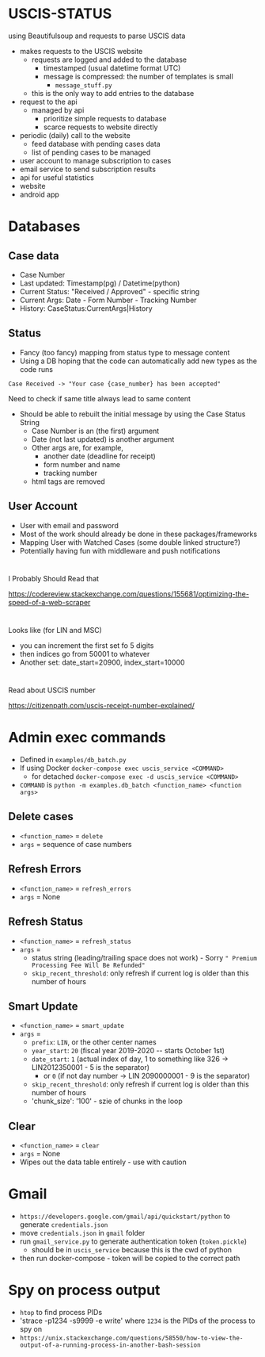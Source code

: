 # USCIS-STATUS

using Beautifulsoup and requests to parse USCIS data

- makes requests to the USCIS website
    - requests are logged and added to the database
        - timestamped (usual datetime format UTC)
        - message is compressed: the number of templates is small
            - `message_stuff.py`
    - this is the only way to add entries to the database
- request to the api
    - managed by api
        - prioritize simple requests to database
        - scarce requests to website directly
- periodic (daily) call to the website
    - feed database with pending cases data
    - list of pending cases to be managed
- user account to manage subscription to cases
- email service to send subscription results
- api for useful statistics
- website
- android app


# Databases

## Case data

- Case Number
- Last updated: Timestamp(pg) / Datetime(python)
- Current Status: "Received / Approved" - specific string
- Current Args: Date - Form Number - Tracking Number
- History: CaseStatus:CurrentArgs|History

## Status

- Fancy (too fancy) mapping from status type to message content
- Using a DB hoping that the code can automatically add new types as the code runs

`Case Received -> "Your case {case_number} has been accepted"`

Need to check if same title always lead to same content

- Should be able to rebuilt the initial message by using the Case Status String
    - Case Number is an (the first) argument
    - Date (not last updated) is another argument
    - Other args are, for example, 
        - another date (deadline for receipt)
        - form number and name
        - tracking number
    - html tags are removed

## User Account

- User with email and password
- Most of the work should already be done in these packages/frameworks
- Mapping User with Watched Cases (some double linked structure?)
- Potentially having fun with middleware and push notifications


# 
I Probably Should Read that

https://codereview.stackexchange.com/questions/155681/optimizing-the-speed-of-a-web-scraper

#

Looks like (for LIN and MSC)
- you can increment the first set fo 5 digits
- then indices go from 50001 to whatever
- Another set: date_start=20900, index_start=10000

#
Read about USCIS number

https://citizenpath.com/uscis-receipt-number-explained/


# Admin exec commands
- Defined in `examples/db_batch.py`
- If using Docker `docker-compose exec uscis_service <COMMAND>`
    - for detached `docker-compose exec -d uscis_service <COMMAND>`
- `COMMAND` is `python -m examples.db_batch <function_name> <function args>`

## Delete cases
- `<function_name>` = `delete`
- `args` = sequence of case numbers

## Refresh Errors
- `<function_name>` = `refresh_errors`
- `args` = None

## Refresh Status
- `<function_name>` = `refresh_status`
- `args` = 
    - status string (leading/trailing space does not work) - Sorry `" Premium Processing Fee Will Be Refunded"`
    - `skip_recent_threshold`: only refresh if current log is older than this number of hours

## Smart Update
- `<function_name>` = `smart_update`
- `args` = 
    - `prefix`: `LIN`, or the other center names
    - `year_start`: `20` (fiscal year 2019-2020  -- starts October 1st)
    - `date_start`: `1` (actual index of day, 1 to something like 326 -> LIN2012350001 - 5 is the separator) 
        - or `0` (if not day number -> LIN 2090000001 - 9 is the separator)  
    - `skip_recent_threshold`: only refresh if current log is older than this number of hours
    - 'chunk_size': '100' - szie of chunks in the loop

## Clear
- `<function_name>` = `clear`
- `args` = None
- Wipes out the data table entirely - use with caution


# Gmail

- `https://developers.google.com/gmail/api/quickstart/python` to generate `credentials.json`
- move `credentials.json` in `gmail` folder
- run `gmail_service.py` to generate authentication token (`token.pickle`)
    - should be in `uscis_service` because this is the cwd of python
- then run docker-compose - token will be copied to the correct path


# Spy on process output
- `htop` to find process PIDs
- 'strace -p1234 -s9999 -e write' where `1234` is the PIDs of the process to spy on
 - `https://unix.stackexchange.com/questions/58550/how-to-view-the-output-of-a-running-process-in-another-bash-session`
